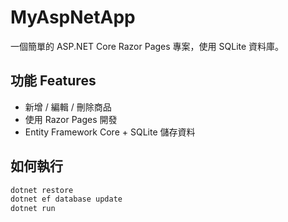 # MyAspNetApp

一個簡單的 ASP.NET Core Razor Pages 專案，使用 SQLite 資料庫。

## 功能 Features
- 新增 / 編輯 / 刪除商品
- 使用 Razor Pages 開發
- Entity Framework Core + SQLite 儲存資料

## 如何執行

```bash
dotnet restore
dotnet ef database update
dotnet run

